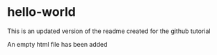 # hello-world

This is an updated version of the readme created for the github tutorial

An empty html file has been added